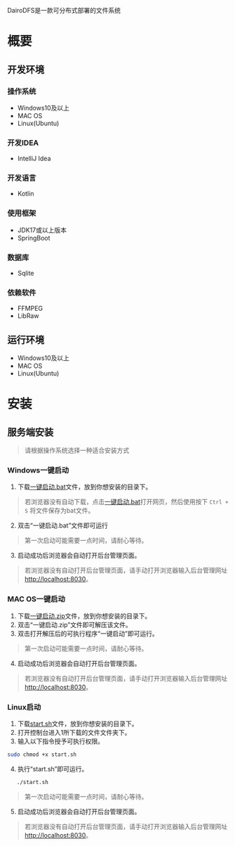 DairoDFS是一款可分布式部署的文件系统

# 概要
## 开发环境
### 操作系统
+ Windows10及以上
+ MAC OS
+ Linux(Ubuntu)
### 开发IDEA
+ IntelliJ Idea
### 开发语言
+ Kotlin
### 使用框架
+ JDK17或以上版本
+ SpringBoot
### 数据库
+ Sqlite
### 依赖软件
+ FFMPEG
+ LibRaw

## 运行环境
+ Windows10及以上
+ MAC OS
+ Linux(Ubuntu)

# 安装
## 服务端安装
> 请根据操作系统选择一种适合安装方式
### Windows一键启动
1. 下载[一键启动.bat](https://github.com/DAIRO-HY/DairoDfs/raw/main/document/%E4%B8%80%E9%94%AE%E5%90%AF%E5%8A%A8/Windows/%E4%B8%80%E9%94%AE%E5%90%AF%E5%8A%A8.bat)文件，放到你想安装的目录下。
> 若浏览器没有自动下载，点击[一键启动.bat](https://github.com/DAIRO-HY/DairoDfs/raw/main/document/%E4%B8%80%E9%94%AE%E5%90%AF%E5%8A%A8/Windows/%E4%B8%80%E9%94%AE%E5%90%AF%E5%8A%A8.bat)打开网页，然后使用按下 `Ctrl + S` 将文件保存为bat文件。
2. 双击“一键启动.bat”文件即可运行
> 第一次启动可能需要一点时间，请耐心等待。
3. 启动成功后浏览器会自动打开后台管理页面。
> 若浏览器没有自动打开后台管理页面，请手动打开浏览器输入后台管理网址[http://localhost:8030](http://localhost:8030)。

### MAC OS一键启动
1. 下载[一键启动.zip](https://github.com/DAIRO-HY/DairoDfs/raw/main/document/%E4%B8%80%E9%94%AE%E5%90%AF%E5%8A%A8/MacOS/%E4%B8%80%E9%94%AE%E5%90%AF%E5%8A%A8.zip)文件，放到你想安装的目录下。
2. 双击“一键启动.zip”文件即可解压该文件。
3. 双击打开解压后的可执行程序“一键启动”即可运行。
> 第一次启动可能需要一点时间，请耐心等待。
4. 启动成功后浏览器会自动打开后台管理页面。
> 若浏览器没有自动打开后台管理页面，请手动打开浏览器输入后台管理网址[http://localhost:8030](http://localhost:8030)。

### Linux启动
1. 下载[start.sh](https://github.com/DAIRO-HY/DairoDfs/raw/main/document/%E4%B8%80%E9%94%AE%E5%90%AF%E5%8A%A8/Linux/start.sh)文件，放到你想安装的目录下。
2. 打开控制台进入1所下载的文件文件夹下。
3. 输入以下指令授予可执行权限。
```bash
sudo chmod +x start.sh
```
4. 执行“start.sh”即可运行。
```bash
   ./start.sh
```
> 第一次启动可能需要一点时间，请耐心等待。
5. 启动成功后浏览器会自动打开后台管理页面。
> 若浏览器没有自动打开后台管理页面，请手动打开浏览器输入后台管理网址[http://localhost:8030](http://localhost:8030)。

